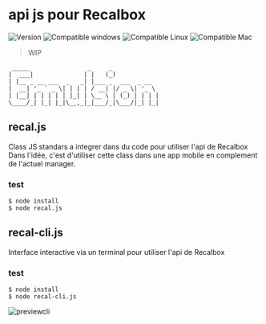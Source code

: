 # api js pour Recalbox

![Version](https://img.shields.io/badge/version-v0.1-orange.svg) 
![Compatible windows](https://img.shields.io/badge/os-windows-blue.svg) 
![Compatible Linux](https://img.shields.io/badge/os-linux-blue.svg) 
![Compatible Mac](https://img.shields.io/badge/os-macos-blue.svg) 

> WIP

```
 _____                _     _             
|  ___|              | |   (_)            
| |__ _ __ ___  _   _| |___ _  ___  _ __  
|  __| '_ ` _ \| | | | / __| |/ _ \| '_ \ 
| |__| | | | | | |_| | \__ \ | (_) | | | |
\____/_| |_| |_|\__,_|_|___/_|\___/|_| |_|
```

## recal.js

Class JS standars a integrer dans du code pour utiliser l'api de Recalbox  
Dans l'idée, c'est d'utiliser cette class dans une app mobile en complement de l'actuel manager.

### test

```
$ node install  
$ node recal.js
```

## recal-cli.js

Interface interactive via un terminal pour utiliser l'api de Recalbox  

### test

```
$ node install  
$ node recal-cli.js
```

![previewcli](https://img.emulsion.io/recalbox/github.png)
